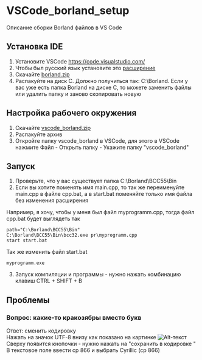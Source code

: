 # VSCode_borland_setup
Описание сборки Borland файлов в VS Code

## Установка IDE
1. Установите VSCode https://code.visualstudio.com/
2. Чтобы был русский язык установите это [расширение](https://marketplace.visualstudio.com/items?itemName=MS-CEINTL.vscode-language-pack-ru)
3. Скачайте [borland.zip](https://github.com/LencoDigitexer/VSCode_borland_setup/releases/download/borland/Borland.zip)
4. Распакуйте на диск C. Должно получиться так: C:\Borland\. Если у вас уже есть папка Borland на диске C, то можете заменить файлы или удалить папку и заново скопировать новую

## Настройка рабочего окружения
1. Скачайте [vscode_borland.zip](https://github.com/LencoDigitexer/VSCode_borland_setup/releases/download/borland/vscode_borland.zip)
2. Распакуйте архив
3. Откройте папку vscode_borland в VSCode, для этого в VSCode нажмите Файл - Открыть папку - Укажите папку "vscode_borland"

## Запуск
1. Проверьте, что у вас существует папка C:\Borland\BCC55\Bin
2. Если вы хотите поменять имя main.cpp, то так же переименуйте main.cpp в файле cpp.bat, а в start.bat поменяйте только имя файла без изменения расширения

Например, я хочу, чтобы у меня был файл myprogramm.cpp, тогда файл cpp.bat будет выглядеть так
```
path="C:\Borland\BCC55\Bin"
C:\Borland\BCC55\Bin\bcc32.exe pr\myprogramm.cpp
start start.bat
```
Так же изменить файл start.bat
```
myprogramm.exe
```

3. Запуск компиляции и программы - нужно нажать комбинацию клавиш CTRL + SHIFT + B 

## Проблемы
### Вопрос: какие-то кракозябры вместо букв <br>
Ответ: сменить кодировку <br>
Нажать на значок UTF-8 внизу как показано на картинке
![Alt-текст](https://i.stack.imgur.com/g24sD.jpg)
Сверху появится кнопочки - нужно нажать на "сохранить в кодировке "
В текстовое поле ввести cp 866 и выбрать Cyrillic (cp 866)
